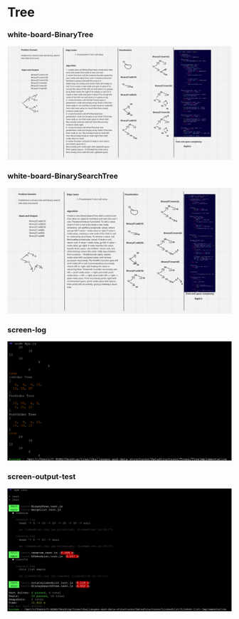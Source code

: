 # Tree

### white-board-BinaryTree
![whiteBoard](White-Bourd-BinaryTree.png)

### white-board-BinarySearchTree
![whiteBoard](screen-Whiteboard-BiarySearchTree.png)

### screen-log
![logcreen](screen-console-outPut.png)

### screen-output-test
![TestOutput](screen-test-console.png)